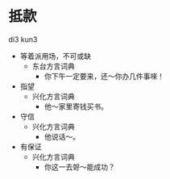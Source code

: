 



# 抵款
di3 kun3
+ 等着派用场，不可或缺
  * 东台方言词典
    - 你下午一定要来，还～你办几件事唻！
+ 指望
  * 兴化方言词典
    - 他～家里寄钱买书。
+ 守信
  * 兴化方言词典
    - 他说话～。
+ 有保证
  * 兴化方言词典
    - 你这一去哿～能成功？

